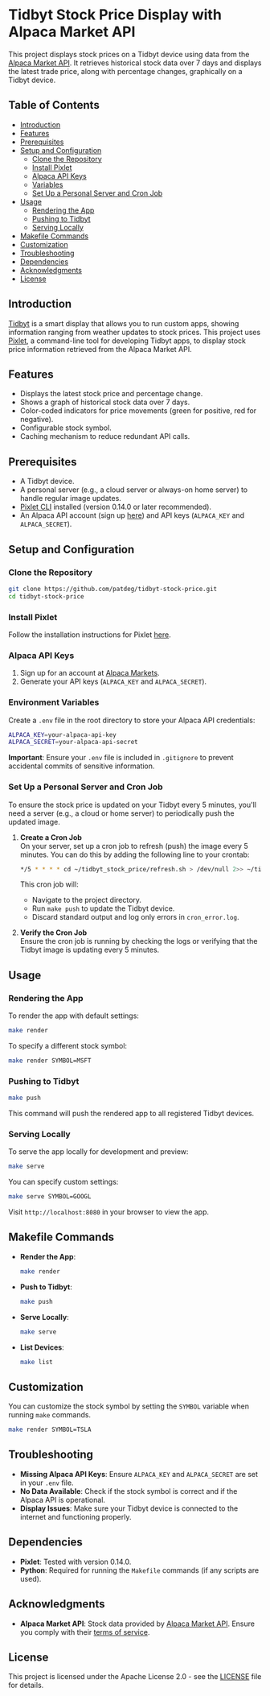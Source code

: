 # Tidbyt Stock Price Display with Alpaca Market API

This project displays stock prices on a Tidbyt device using data from the [Alpaca Market API](https://alpaca.markets/). It retrieves historical stock data over 7 days and displays the latest trade price, along with percentage changes, graphically on a Tidbyt device.

## Table of Contents
- [Introduction](#introduction)
- [Features](#features)
- [Prerequisites](#prerequisites)
- [Setup and Configuration](#setup-and-configuration)
  - [Clone the Repository](#clone-the-repository)
  - [Install Pixlet](#install-pixlet)
  - [Alpaca API Keys](#alpaca-api-keys)
  - [ Variables](#environment-variables)
  - [Set Up a Personal Server and Cron Job](#set-up-a-personal-server-and-cron-job)
- [Usage](#usage)
  - [Rendering the App](#rendering-the-app)
  - [Pushing to Tidbyt](#pushing-to-tidbyt)
  - [Serving Locally](#serving-locally)
- [Makefile Commands](#makefile-commands)
- [Customization](#customization)
- [Troubleshooting](#troubleshooting)
- [Dependencies](#dependencies)
- [Acknowledgments](#acknowledgments)
- [License](#license)

## Introduction

[Tidbyt](https://tidbyt.com/) is a smart display that allows you to run custom apps, showing information ranging from weather updates to stock prices. This project uses [Pixlet](https://github.com/tidbyt/pixlet), a command-line tool for developing Tidbyt apps, to display stock price information retrieved from the Alpaca Market API.

## Features
- Displays the latest stock price and percentage change.
- Shows a graph of historical stock data over 7 days.
- Color-coded indicators for price movements (green for positive, red for negative).
- Configurable stock symbol.
- Caching mechanism to reduce redundant API calls.

## Prerequisites
- A Tidbyt device.
- A personal server (e.g., a cloud server or always-on home server) to handle regular image updates.
- [Pixlet CLI](https://github.com/tidbyt/pixlet) installed (version 0.14.0 or later recommended).
- An Alpaca API account (sign up [here](https://alpaca.markets/)) and API keys (`ALPACA_KEY` and `ALPACA_SECRET`).

## Setup and Configuration

### Clone the Repository
```bash
git clone https://github.com/patdeg/tidbyt-stock-price.git
cd tidbyt-stock-price
```

### Install Pixlet
Follow the installation instructions for Pixlet [here](https://github.com/tidbyt/pixlet#installation).

### Alpaca API Keys
1. Sign up for an account at [Alpaca Markets](https://alpaca.markets/).
2. Generate your API keys (`ALPACA_KEY` and `ALPACA_SECRET`).

### Environment Variables
Create a `.env` file in the root directory to store your Alpaca API credentials:

```bash
ALPACA_KEY=your-alpaca-api-key
ALPACA_SECRET=your-alpaca-api-secret
```

**Important**: Ensure your `.env` file is included in `.gitignore` to prevent accidental commits of sensitive information.

### Set Up a Personal Server and Cron Job
To ensure the stock price is updated on your Tidbyt every 5 minutes, you'll need a server (e.g., a cloud or home server) to periodically push the updated image.

1. **Create a Cron Job**  
   On your server, set up a cron job to refresh (push) the image every 5 minutes. You can do this by adding the following line to your crontab:

   ```bash
   */5 * * * * cd ~/tidbyt_stock_price/refresh.sh > /dev/null 2>> ~/tidbyt_stock_price/cron_error.log
   ```

   This cron job will:
   - Navigate to the project directory.
   - Run `make push` to update the Tidbyt device.
   - Discard standard output and log only errors in `cron_error.log`.

2. **Verify the Cron Job**  
   Ensure the cron job is running by checking the logs or verifying that the Tidbyt image is updating every 5 minutes.

## Usage

### Rendering the App
To render the app with default settings:

```bash
make render
```

To specify a different stock symbol:

```bash
make render SYMBOL=MSFT
```

### Pushing to Tidbyt
```bash
make push
```

This command will push the rendered app to all registered Tidbyt devices.

### Serving Locally
To serve the app locally for development and preview:

```bash
make serve
```

You can specify custom settings:

```bash
make serve SYMBOL=GOOGL
```

Visit `http://localhost:8080` in your browser to view the app.

## Makefile Commands

- **Render the App**:
  ```bash
  make render
  ```

- **Push to Tidbyt**:
  ```bash
  make push
  ```

- **Serve Locally**:
  ```bash
  make serve
  ```

- **List Devices**:
  ```bash
  make list
  ```

## Customization
You can customize the stock symbol by setting the `SYMBOL` variable when running `make` commands.

```bash
make render SYMBOL=TSLA
```

## Troubleshooting
- **Missing Alpaca API Keys**: Ensure `ALPACA_KEY` and `ALPACA_SECRET` are set in your `.env` file.
- **No Data Available**: Check if the stock symbol is correct and if the Alpaca API is operational.
- **Display Issues**: Make sure your Tidbyt device is connected to the internet and functioning properly.

## Dependencies
- **Pixlet**: Tested with version 0.14.0.
- **Python**: Required for running the `Makefile` commands (if any scripts are used).

## Acknowledgments
- **Alpaca Market API**: Stock data provided by [Alpaca Market API](https://alpaca.markets/). Ensure you comply with their [terms of service](https://alpaca.markets/terms-of-service/).

## License
This project is licensed under the Apache License 2.0 - see the [LICENSE](LICENSE) file for details.
